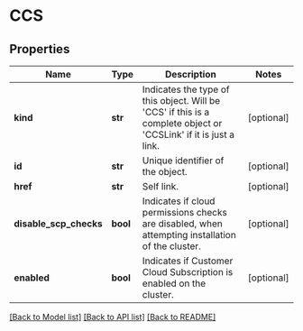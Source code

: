 # CCS

## Properties
Name | Type | Description | Notes
------------ | ------------- | ------------- | -------------
**kind** | **str** | Indicates the type of this object. Will be &#39;CCS&#39; if this is a complete object or &#39;CCSLink&#39; if it is just a link. | [optional] 
**id** | **str** | Unique identifier of the object. | [optional] 
**href** | **str** | Self link. | [optional] 
**disable_scp_checks** | **bool** | Indicates if cloud permissions checks are disabled, when attempting installation of the cluster. | [optional] 
**enabled** | **bool** | Indicates if Customer Cloud Subscription is enabled on the cluster. | [optional] 

[[Back to Model list]](../README.md#documentation-for-models) [[Back to API list]](../README.md#documentation-for-api-endpoints) [[Back to README]](../README.md)


